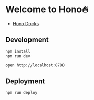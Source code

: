 # Welcome to Hono🔥
- [Hono Docks](https://hono.dev/)

## Development
```bash
npm install
npm run dev
```

```bash
open http://localhost:8788
```

## Deployment
```bash
npm run deploy
```

